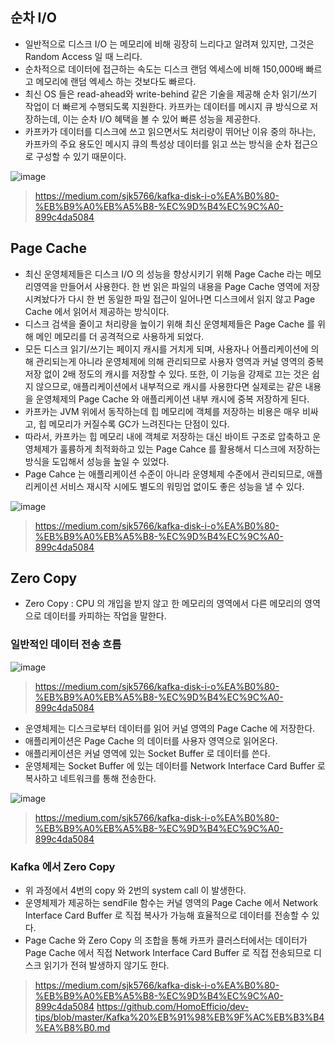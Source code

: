 ## 순차 I/O

* 일반적으로 디스크 I/O 는 메모리에 비해 굉장히 느리다고 알려져 있지만, 그것은 Random Access 일 때 느리다.
* 순차적으로 데이터에 접근하는 속도는 디스크 랜덤 엑세스에 비해 150,000배 빠르고 메모리에 랜덤 엑세스 하는 것보다도 빠르다.
* 최신 OS 들은 read-ahead와 write-behind 같은 기술을 제공해 순차 읽기/쓰기 작업이 더 빠르게 수행되도록 지원한다. 카프카는 데이터를 메시지 큐 방식으로 저장하는데, 이는 순차 I/O 혜택을 볼 수 있어 빠른 성능을 제공한다.
* 카프카가 데이터를 디스크에 쓰고 읽으면서도 처리량이 뛰어난 이유 중의 하나는, 카프카의 주요 용도인 메시지 큐의 특성상 데이터를 읽고 쓰는 방식을 순차 접근으로 구성할 수 있기 때문이다.

![image](https://github.com/user-attachments/assets/4b62b55c-ea3e-4d4e-8916-69ca1b30da3e)
> https://medium.com/sjk5766/kafka-disk-i-o%EA%B0%80-%EB%B9%A0%EB%A5%B8-%EC%9D%B4%EC%9C%A0-899c4da5084

## Page Cache

* 최신 운영체제들은 디스크 I/O 의 성능을 향상시키기 위해 Page Cache 라는 메모리영역을 만들어서 사용한다. 한 번 읽은 파일의 내용을 Page Cache 영역에 저장시켜놨다가 다시 한 번 동일한 파일 접근이 일어나면 디스크에서 읽지 않고 Page Cache 에서 읽어서 제공하는 방식이다.
* 디스크 검색을 줄이고 처리량을 높이기 위해 최신 운영체제들은 Page Cache 를 위해 메인 메모리를 더 공격적으로 사용하게 되었다.
* 모든 디스크 읽기/쓰기는 페이지 캐시를 거치게 되며, 사용자나 어플리케이션에 의해 관리되는게 아니라 운영체제에 의해 관리되므로 사용자 영역과 커널 영역의 중복 저장 없이 2배 정도의 캐시를 저장할 수 있다. 또한, 이 기능을 강제로 끄는 것은 쉽지 않으므로, 애플리케이션에서 내부적으로 캐시를 사용한다면 실제로는 같은 내용을 운영체제의 Page Cache 와 애플리케이션 내부 캐시에 중복 저장하게 된다.
* 카프카는 JVM 위에서 동작하는데 힙 메모리에 객체를 저장하는 비용은 매우 비싸고, 힙 메모리가 커질수록 GC가 느려진다는 단점이 있다.
* 따라서, 카프카는 힙 메모리 내에 객체로 저장하는 대신 바이트 구조로 압축하고 운영체제가 훌륭하게 최적화하고 있는 Page Cahce 를 활용해서 디스크에 저장하는 방식을 도입해서 성능을 높일 수 있었다.
* Page Cahce 는 애플리케이션 수준이 아니라 운영체제 수준에서 관리되므로, 애플리케이션 서비스 재시작 시에도 별도의 워밍업 없이도 좋은 성능을 낼 수 있다.

![image](https://github.com/user-attachments/assets/29e047a2-2a30-47ea-ba8e-a3d0e0d288a6)
> https://medium.com/sjk5766/kafka-disk-i-o%EA%B0%80-%EB%B9%A0%EB%A5%B8-%EC%9D%B4%EC%9C%A0-899c4da5084

## Zero Copy

* Zero Copy : CPU 의 개입을 받지 않고 한 메모리의 영역에서 다른 메모리의 영역으로 데이터를 카피하는 작업을 말한다.

### 일반적인 데이터 전송 흐름

![image](https://github.com/user-attachments/assets/de1d6f54-f6ac-4d83-bd49-b9041e581fb5)
> https://medium.com/sjk5766/kafka-disk-i-o%EA%B0%80-%EB%B9%A0%EB%A5%B8-%EC%9D%B4%EC%9C%A0-899c4da5084

* 운영체제는 디스크로부터 데이터를 읽어 커널 영역의 Page Cache 에 저장한다.
* 애플리케이션은 Page Cache 의 데이터를 사용자 영역으로 읽어온다.
* 애플리케이션은 커널 영역에 있는 Socket Buffer 로 데이터를 쓴다.
* 운영체제는 Socket Buffer 에 있는 데이터를 Network Interface Card Buffer 로 복사하고 네트워크를 통해 전송한다.

![image](https://github.com/user-attachments/assets/1259f2fb-d3fa-4aa3-85e4-a4fadd3d527b)
> https://medium.com/sjk5766/kafka-disk-i-o%EA%B0%80-%EB%B9%A0%EB%A5%B8-%EC%9D%B4%EC%9C%A0-899c4da5084

### Kafka 에서 Zero Copy

* 위 과정에서 4번의 copy 와 2번의 system call 이 발생한다.
* 운영체제가 제공하는 sendFile 함수는 커널 영역의 Page Cache 에서 Network Interface Card Buffer 로 직접 복사가 가능해 효율적으로 데이터를 전송할 수 있다.
* Page Cache 와 Zero Copy 의 조합을 통해 카프카 클러스터에서는 데이터가 Page Cache 에서 직접 Network Interface Card Buffer 로 직접 전송되므로 디스크 읽기가 전혀 발생하지 않기도 한다.

> https://medium.com/sjk5766/kafka-disk-i-o%EA%B0%80-%EB%B9%A0%EB%A5%B8-%EC%9D%B4%EC%9C%A0-899c4da5084
> https://github.com/HomoEfficio/dev-tips/blob/master/Kafka%20%EB%91%98%EB%9F%AC%EB%B3%B4%EA%B8%B0.md

